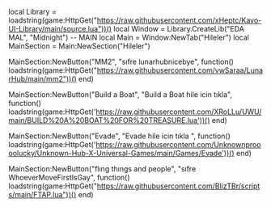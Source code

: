 local Library = loadstring(game:HttpGet("https://raw.githubusercontent.com/xHeptc/Kavo-UI-Library/main/source.lua"))()
local Window = Library.CreateLib("EDA MAL", "Midnight")
    -- MAIN
    local Main = Window:NewTab("Hileler")
    local MainSection = Main:NewSection("Hileler")

MainSection:NewButton("MM2", "sıfre lunarhubnicebye", function()
        loadstring(game:HttpGet("https://raw.githubusercontent.com/vwSaraa/LunarHub/main/mm2"))()
    end)

MainSection:NewButton("Build a Boat", "Build a Boat hile icin tıkla", function()
        loadstring(game:HttpGet('https://raw.githubusercontent.com/XRoLLu/UWU/main/BUILD%20A%20BOAT%20FOR%20TREASURE.lua'))()
    end)

MainSection:NewButton("Evade", "Evade hile icin tıkla ", function()
        loadstring(game:HttpGet('https://raw.githubusercontent.com/Unknownproooolucky/Unknown-Hub-X-Universal-Games/main/Games/Evade'))()
    end)

MainSection:NewButton("flıng thıngs and people", "sıfre WhoeverMoveFirstIsGay", function()
        loadstring(game:HttpGet("https://raw.githubusercontent.com/BlizTBr/scripts/main/FTAP.lua"))()
    end)


